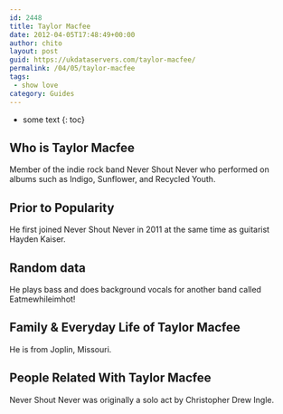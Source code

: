 ```yaml
---
id: 2448
title: Taylor Macfee
date: 2012-04-05T17:48:49+00:00
author: chito
layout: post
guid: https://ukdataservers.com/taylor-macfee/
permalink: /04/05/taylor-macfee
tags:
 - show love
category: Guides
---
```


* some text
{: toc}
          
          
## Who is  Taylor Macfee
                  
                  
                  
Member of the indie rock band Never Shout Never who performed on albums such as Indigo, Sunflower, and Recycled Youth.
                  
                
                
                
## Prior to Popularity 
                  
                  
                  
He first joined Never Shout Never in 2011 at the same time as guitarist Hayden Kaiser.
                  
                
                
                
## Random data 
                  
                  
                  
He plays bass and does background vocals for another band called Eatmewhileimhot!
                  
                
                
                
## Family & Everyday Life of Taylor Macfee
                  
                  
                  
He is from Joplin, Missouri.
                  
                
                
                
## People Related With  Taylor Macfee
                  
                  
                  
Never Shout Never was originally a solo act by Christopher Drew Ingle.
                  
                
              
            
          
          
          
    
    
  
